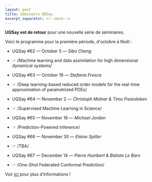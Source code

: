 ```yaml
---
layout: post
title: Séminaire UQSay
excerpt_separator: <!--more-->
---
```

**UQSay est de retour** pour une nouvelle série de séminaires.

<!--more-->

Voici le programme pour la première période, d'octobre à Noël :

* UQSay #62 — October 5 — *Sibo Cheng*
*  ☞ /Machine learning and data assimilation for high dimensional dynamical systems/

* UQSay #63 — October 19 — *Stefania Fresca*
*  ☞ /Deep learning-based reduced order models for the real-time approximation of parametrized PDEs/

* UQSay #64 — November 2 — *Christoph Molnar & Timo Freiesleben*
*  ☞ /Supervised Machine Learning in Science/

* UQSay #65 — November 16 — *Michael Jordan*
*  ☞ /Prediction-Powered Inference/

* UQSay #66 — November 30 — *Elaine Spiller*
*  ☞ /TBA/

* UQSay #67 — December 14 — *Pierre Humbert & Batiste Le Bars*
*  ☞ /One-Shot Federated Conformal Prediction/ 

Voir [ici](https://www.uqsay.org/upcoming) pour plus d’informations !


